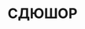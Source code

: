 ---
title: СДЮШОР
address: '69006, г. Запорожье, пр.Соборный (пр.Ленина), 226'
phone:
  - (061) 236-71-06
url: ''
about: ''
searchTitle: 'СДЮШОР, г. Запорожье, пр.Соборный '
tags:
  - Детско-юношеские спортивные школы
geometry:
  location:
    lat: 47.8612105
    lng: 35.10217359999999
  viewport:
    northeast:
      lat: 47.86252518029149
      lng: 35.10358753029149
    southwest:
      lat: 47.8598272197085
      lng: 35.10088956970849
place_id: ChIJA7Y_mcVm3EARZq7KeFddEW0

---